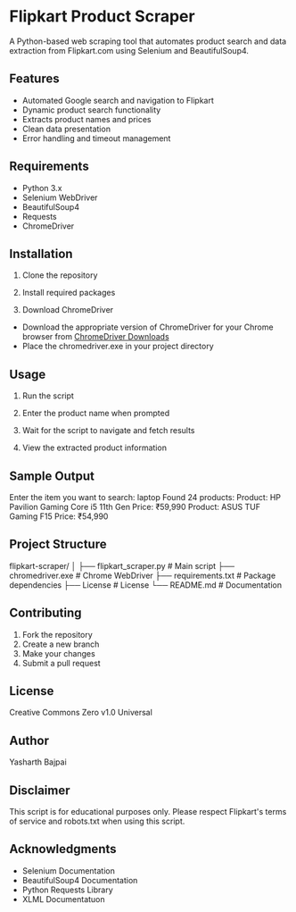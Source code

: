 # Flipkart Product Scraper

A Python-based web scraping tool that automates product search and data extraction from Flipkart.com using Selenium and BeautifulSoup4.

## Features

- Automated Google search and navigation to Flipkart
- Dynamic product search functionality
- Extracts product names and prices
- Clean data presentation
- Error handling and timeout management

## Requirements

- Python 3.x
- Selenium WebDriver
- BeautifulSoup4
- Requests
- ChromeDriver

## Installation

1. Clone the repository

2. Install required packages

3. Download ChromeDriver
- Download the appropriate version of ChromeDriver for your Chrome browser from [ChromeDriver Downloads](https://sites.google.com/chromium.org/driver/)
- Place the chromedriver.exe in your project directory

## Usage

1. Run the script

2. Enter the product name when prompted
3. Wait for the script to navigate and fetch results
4. View the extracted product information

## Sample Output
Enter the item you want to search: laptop
Found 24 products:
Product: HP Pavilion Gaming Core i5 11th Gen
Price: ₹59,990
Product: ASUS TUF Gaming F15
Price: ₹54,990


## Project Structure

flipkart-scraper/
│
├── flipkart_scraper.py # Main script
├── chromedriver.exe # Chrome WebDriver
├── requirements.txt # Package dependencies
├── License # License
└── README.md # Documentation


## Contributing

1. Fork the repository
2. Create a new branch
3. Make your changes
4. Submit a pull request

## License

Creative Commons Zero v1.0 Universal

## Author

Yasharth Bajpai

## Disclaimer

This script is for educational purposes only. Please respect Flipkart's terms of service and robots.txt when using this script.

## Acknowledgments

- Selenium Documentation
- BeautifulSoup4 Documentation
- Python Requests Library
- XLML Documentatuon


